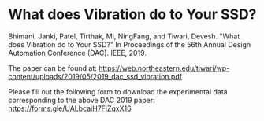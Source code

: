 # What does Vibration do to Your SSD?

Bhimani, Janki, Patel, Tirthak, Mi, NingFang, and Tiwari, Devesh. "What does Vibration do to Your SSD?" In Proceedings of the 56th Annual Design Automation Conference (DAC). IEEE, 2019.

The paper can be found at:
https://web.northeastern.edu/tiwari/wp-content/uploads/2019/05/2019_dac_ssd_vibration.pdf

Please fill out the following form to download the experimental data corresponding to the above DAC 2019 paper:
https://forms.gle/UALbcaiH7FiZqxX16
